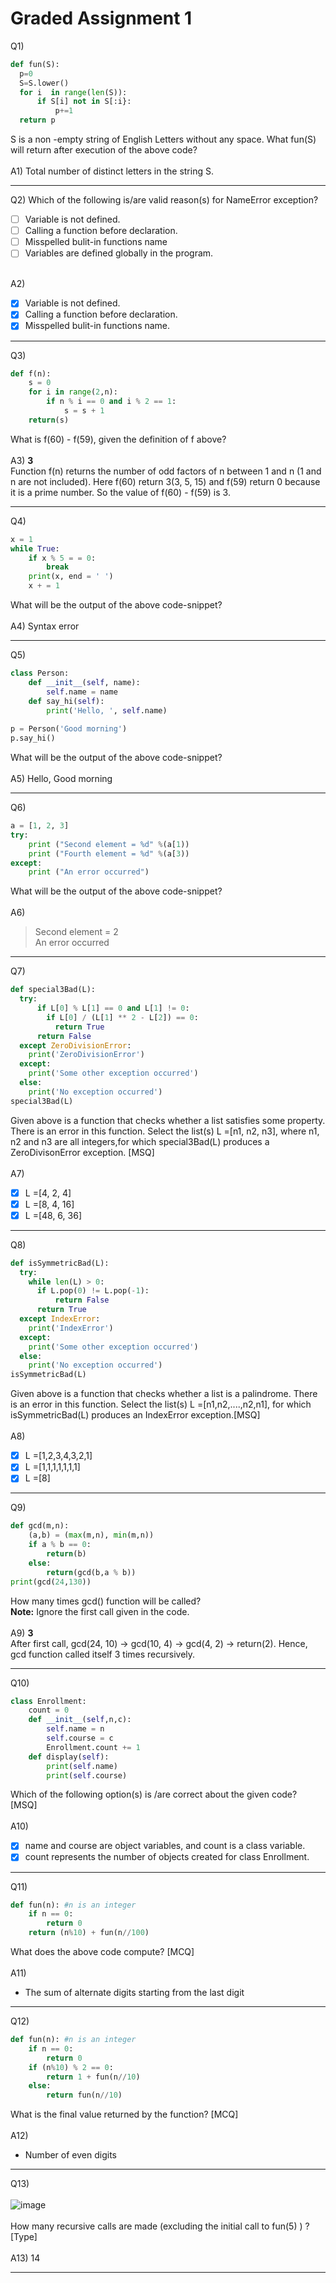 # Graded Assignment 1

Q1)
```python
def fun(S):
  p=0
  S=S.lower()
  for i  in range(len(S)):
      if S[i] not in S[:i}:
          p+=1
  return p
 ```
 S is a non -empty string of English Letters without any space. What fun(S) will return after execution of the above code?
 </br></br>
A1) Total number of distinct letters in the string S.
__________________________________________________________________________________________________________________________
Q2) Which of the following is/are valid reason(s) for NameError exception?
- [ ] Variable is not defined.
- [ ] Calling a function before declaration.
- [ ] Misspelled bulit-in functions name
- [ ] Variables are defined globally in the program.
 </br></br>
 
 A2)
- [x] Variable is not defined.
- [x] Calling a function before declaration.
- [x] Misspelled bulit-in functions name.
__________________________________________________________________________________________________________________________
Q3)
```python
def f(n):
    s = 0
    for i in range(2,n):
        if n % i == 0 and i % 2 == 1:
            s = s + 1
    return(s)
 ```
What is f(60) - f(59), given the definition of f above?
</br></br>
A3) **3**</br>
Function f(n) returns the number of odd factors of n between 1 and n (1 and n are not included). Here f(60) return 3(3, 5, 15) and f(59) return 0 because it is a prime number. So the value of f(60) - f(59) is 3.
__________________________________________________________________________________________________________________________
Q4)
```python
x = 1
while True:
    if x % 5 = = 0:
        break
    print(x, end = ' ')
    x + = 1
 ```
 What will be the output of the above code-snippet?
 </br></br>
A4) Syntax error
__________________________________________________________________________________________________________________________
Q5)
```python
class Person:
    def __init__(self, name):
        self.name = name
    def say_hi(self):
        print('Hello, ', self.name)
 
p = Person('Good morning')
p.say_hi()
 ```
 What will be the output of the above code-snippet?
 </br></br>
A5) Hello, Good morning
__________________________________________________________________________________________________________________________
Q6)
```python
a = [1, 2, 3]
try:
    print ("Second element = %d" %(a[1))
    print ("Fourth element = %d" %(a[3))
except:
    print ("An error occurred")
 ```
 What will be the output of the above code-snippet?
 </br></br>
A6)

> Second element = 2</br>
> An error occurred
__________________________________________________________________________________________________________________________
Q7)
```python
def special3Bad(L):
  try:
      if L[0] % L[1] == 0 and L[1] != 0:
        if L[0] / (L[1] ** 2 - L[2]) == 0:
          return True
      return False
  except ZeroDivisionError:
    print('ZeroDivisionError')
  except:
    print('Some other exception occurred')
  else:
    print('No exception occurred')
special3Bad(L)
 ```
Given above is a function that checks whether a list satisfies some property. There is an error in this function. Select the list(s) L =[n1, n2, n3], where n1, n2 and n3 are all integers,for which special3Bad(L) produces a ZeroDivisonError exception. [MSQ]
 </br></br>
A7)
- [x] L =[4, 2, 4]
- [x] L =[8, 4, 16]
- [x] L =[48, 6, 36]
__________________________________________________________________________________________________________________________
Q8)
```python
def isSymmetricBad(L):
  try:
    while len(L) > 0:
      if L.pop(0) != L.pop(-1):
          return False
      return True
  except IndexError:
    print('IndexError')
  except:
    print('Some other exception occurred')
  else:
    print('No exception occurred')
isSymmetricBad(L)
 ```
Given above is a function that checks whether a list is a palindrome. There is an error in this function. Select the list(s) L =[n1,n2,....,n2,n1], for which isSymmetricBad(L) produces an IndexError exception.[MSQ]
 </br></br>
A8)
- [x] L =[1,2,3,4,3,2,1]
- [x] L =[1,1,1,1,1,1,1]
- [x] L =[8]
__________________________________________________________________________________________________________________________
Q9)
```python
def gcd(m,n):
    (a,b) = (max(m,n), min(m,n))
    if a % b == 0:
        return(b)
    else:
        return(gcd(b,a % b))
print(gcd(24,130))
 ```
How many times gcd() function will be called?</br>
**Note:** Ignore the first call given in the code.
</br></br>
A9) **3**</br>
After first call, gcd(24, 10) -> gcd(10, 4) -> gcd(4, 2) -> return(2). Hence, gcd function called itself 3 times recursively.
__________________________________________________________________________________________________________________________
Q10)
```python
class Enrollment:
    count = 0
    def __init__(self,n,c):
        self.name = n
        self.course = c
        Enrollment.count += 1
    def display(self):
        print(self.name)
        print(self.course)
 ```
Which of the following option(s) is /are correct about the given code? [MSQ]
 </br></br>
A10)
- [x] name and course are object variables, and count is a class variable.
- [x] count represents the number of objects created for class Enrollment.
__________________________________________________________________________________________________________________________
Q11)
```python
def fun(n): #n is an integer
    if n == 0:
        return 0
    return (n%10) + fun(n//100)
 ```
What does the above code compute?
[MCQ]
 </br></br>
A11)
- The sum of alternate digits starting from the last digit
__________________________________________________________________________________________________________________________

Q12)
```python
def fun(n): #n is an integer
    if n == 0:
        return 0
    if (n%10) % 2 == 0:
        return 1 + fun(n//10)
    else: 
        return fun(n//10)
 ```
What is the final value returned by the function?
[MCQ]
 </br></br>
A12)
- Number of even digits
__________________________________________________________________________________________________________________________

Q13)
 </br></br>
![image](images/GA1-13.png)
 </br></br>
How many recursive calls are made (excluding the initial call to fun(5) ) ?
[Type]
 </br></br>
A13) 14
__________________________________________________________________________________________________________________________